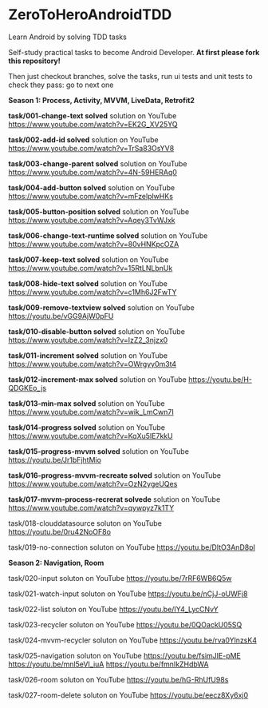 # ZeroToHeroAndroidTDD
Learn Android by solving TDD tasks

Self-study practical tasks to become Android Developer. <strong>At first please fork this repository!</strong>

Then just checkout branches, solve the tasks, run ui tests and unit tests to check they pass: go to next one

<b>Season 1: Process, Activity, MVVM, LiveData, Retrofit2</b>

**task/001-change-text solved** solution on YouTube https://www.youtube.com/watch?v=EK2G_XV25YQ

**task/002-add-id solved** solution on YouTube https://www.youtube.com/watch?v=TrSa83OsYV8

**task/003-change-parent solved** solution on YouTube https://www.youtube.com/watch?v=4N-59HERAq0

**task/004-add-button solved** solution on YouTube https://www.youtube.com/watch?v=mFzelplwHKs

**task/005-button-position solved** solution on YouTube https://www.youtube.com/watch?v=Aqey3TvWJxk

**task/006-change-text-runtime solved** solution on YouTube https://www.youtube.com/watch?v=80vHNKpcOZA

**task/007-keep-text solved** solution on YouTube https://www.youtube.com/watch?v=15RtLNLbnUk

**task/008-hide-text solved** solution on YouTube https://www.youtube.com/watch?v=c1Mh6J2FwTY

**task/009-remove-textview solved** solution on YouTube https://youtu.be/vGG9AjW0pFU

**task/010-disable-button solved** solution on YouTube https://www.youtube.com/watch?v=IzZ2_3njzx0

**task/011-increment solved** solution on YouTube https://www.youtube.com/watch?v=OWrgyy0m3t4

**task/012-increment-max solved** solution on YouTube https://youtu.be/H-QDGKEo_js

**task/013-min-max solved** solution on YouTube https://www.youtube.com/watch?v=wik_LmCwn7I

**task/014-progress solved** solution on YouTube https://www.youtube.com/watch?v=KqXu5IE7kkU

**task/015-progress-mvvm solved** solution on YouTube https://youtu.be/Jr1bFjhtMio

**task/016-progress-mvvm-recreate solved** solution on YouTube https://www.youtube.com/watch?v=OzN2ygeUQes

**task/017-mvvm-process-recrerat solvede** solution on YouTube https://www.youtube.com/watch?v=qywpyz7k1TY

task/018-clouddatasource soluton on YouTube https://youtu.be/0ru42NoOF8o

task/019-no-connection soluton on YouTube https://youtu.be/DItO3AnD8pI

<b>Season 2: Navigation, Room</b>

task/020-input soluton on YouTube https://youtu.be/7rRF6WB6Q5w

task/021-watch-input soluton on YouTube https://youtu.be/nCjJ-oUWFj8

task/022-list soluton on YouTube https://youtu.be/IY4_LycCNvY

task/023-recycler soluton on YouTube https://youtu.be/0QOackU05SQ

task/024-mvvm-recycler soluton on YouTube https://youtu.be/rva0YlnzsK4

task/025-navigation soluton on YouTube https://youtu.be/fsimJIE-pME https://youtu.be/mnl5eVI_iuA https://youtu.be/fmnIkZHdbWA

task/026-room soluton on YouTube https://youtu.be/hG-RhUfU98s

task/027-room-delete soluton on YouTube https://youtu.be/eecz8Xy6xj0

